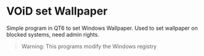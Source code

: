 # VOiD set Wallpaper

Simple program in QT6 to set Windows Wallpaper. Used to set wallpaper on blocked systems, need admin rights.

> Warning: This programs modify the Windows registry
